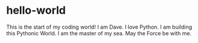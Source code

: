 # hello-world
This is the start of my coding world!
I am Dave.
I love Python.
I am building this Pythonic World.
I am the master of my sea.
May the Force be with me.
